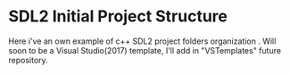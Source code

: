 # SDL2 Initial Project Structure
Here i've an own example of c++ SDL2 project folders organization . 
Will soon to be a Visual Studio(2017) template, I'll add in "VSTemplates" future repository.
 
